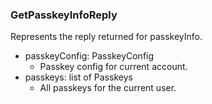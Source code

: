 ### GetPasskeyInfoReply
Represents the reply returned for passkeyInfo.

- passkeyConfig: PasskeyConfig
  - Passkey config for current account.
- passkeys: list of Passkeys
  - All passkeys for the current user.
